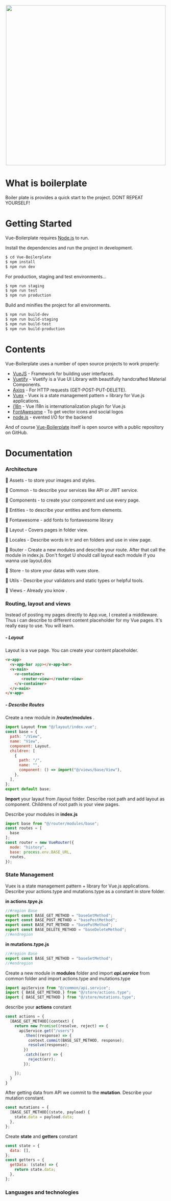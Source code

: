 <p align="center">
<img width="500" src="https://user-images.githubusercontent.com/50195250/104232655-b62e9880-5461-11eb-9202-d672293d398a.png">
</p>

# What is boilerplate

Boiler plate is provides a quick start to the project. DONT REPEAT YOURSELF!

# Getting Started

Vue-Boilerplate requires [Node.js](https://nodejs.org/) to run.

Install the dependencies and run the project in development.

```sh
$ cd Vue-Boilerplate
$ npm install
$ npm run dev
```

For production, staging and test environments...

```sh
$ npm run staging
$ npm run test
$ npm run production
```

Build and minifies the project for all environments.

```sh
$ npm run build-dev
$ npm run build-staging
$ npm run build-test
$ npm run build-production
```

# Contents

Vue-Boilerplate uses a number of open source projects to work properly:

* [VueJS](https://vuejs.org/) - Framework for building user interfaces.
* [Vuetify](https://vuetifyjs.com/) - Vuetify is a Vue UI Library with beautifully handcrafted Material Components.
* [Axios](https://github.com/imcvampire/vue-axios) - For HTTP requests (GET-POST-PUT-DELETE).
* [Vuex](https://vuex.vuejs.org/) - Vuex is a state management pattern + library for Vue.js applications.
* [i18n](https://kazupon.github.io/vue-i18n/) - Vue I18n is internationalization plugin for Vue.js
* [FontAwesome](https://github.com/FortAwesome/vue-fontawesome) - To get vector icons and social logos
* [node.js](https://nodejs.org/en/) - evented I/O for the backend

And of course [Vue-Boilerplate](https://github.com/AtakanCSKNDR/Vue-Boilerplate/) itself is open source with a public repository
on GitHub.

# Documentation

### Architecture

📁 Assets - to store your images and styles.

📁 Common - to describe your services like API or JWT service.

📁 Components - to create your component and use every page.

📁 Entities - to describe your entities and form elements.

📁 Fontawesome - add fonts to fontawesome library

📁 Layout - Covers pages in folder view.

📁 Locales - Describe words in tr and en folders and use in view page.

📁 Router - Create a new modules and describe your route.  After that call the module in index.js. Don't forget U should  call layout each module if you wanna use layout.dos

📁 Store - to store your datas with vuex store.

📁 Utils - Describe your validators and static types or helpful tools.

📁 Views - Already you know .

### Routing, layout and views

Instead of posting my pages directly to App.vue, I created a middleware. Thus i can describe to different content placeholder for my Vue pages.  It's really easy to use. You will learn.

##### - Layout

Layout is a vue page. You can create your content placeholder.

```html
<v-app>
  <v-app-bar app></v-app-bar>
  <v-main>
    <v-container>
       <router-view></router-view>
    </v-container>
  </v-main>
</v-app>
```

##### - Describe Routes

Create a new module in **/router/modules** . 

```javascript
import Layout from "@/layout/index.vue";
const base = {
  path: "/View",
  name: "View",
  component: Layout,
  children: [
    {
      path: "/",
      name: "",
      component: () => import("@/views/base/View"),
    },
  ],
};
export default base;
```

**Import** your layaut from /layout folder.  Describe root path and add layout as component. Childrens of root path is your view pages.

Describe your modules in **index.js**

```javascript
import base from "@/router/modules/base";
const routes = [
  base
];
const router = new VueRouter({
  mode: "history",
  base: process.env.BASE_URL,
  routes,
});

```

### State Management

Vuex is a state management pattern + library for Vue.js applications. Describe your actions.type and mutations.type as a constant in store folder.

**in actions.tpye.js**

```javascript
//#region Base
export const BASE_GET_METHOD = "baseGetMethod";
export const BASE_POST_METHOD = "basePostMethod";
export const BASE_PUT_METHOD = "basePutMethod";
export const BASE_DELETE_METHOD = "baseDeleteMethod";
//#endregion

```

**in mutations.type.js**

```javascript
//#region Base
export const BASE_SET_METHOD = "baseSetMethod";
//#endregion
```

Create a new module in **modules** folder and import  ***api.service***  from common folder and  import actions.type and mutations.type

```javascript
import apiService from "@/common/api.service";
import { BASE_GET_METHOD,} from "@/store/actions.type";
import { BASE_SET_METHOD } from "@/store/mutations.type";
```

describe your **actions** constant

```javascript
const actions = {
  [BASE_GET_METHOD](context) {
    return new Promise((resolve, reject) => {
      apiService.get("/users")
        .then((response) => {
          context.commit(BASE_SET_METHOD, response);
          resolve(response);
        })
        .catch((err) => {
          reject(err);
        });

    });
  }
}
```

After getting data from API we commit to the **mutation**. Describe your mutation constant.

```javascript
const mutations = {
  [BASE_SET_METHOD](state, payload) {
    state.data = payload.data;
  },
};
```

Create **state** and **getters** constant

```javascript
const state = {
  data: [],
};
const getters = {
  getData: (state) => {
    return state.data;
  },
};
```



### Languages and technologies

